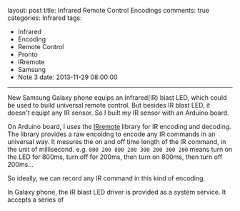 layout: post
title: Infrared Remote Control Encodings
comments: true
categories: Infrared
tags:
  - Infrared
  - Encoding
  - Remote Control
  - Pronto
  - IRremote
  - Samsung
  - Note 3
date: 2013-11-29 08:00:00
---
New Samsung Galaxy phone equips an Infrared(IR) blast LED, which could be used to build universal remote control. 
But besides IR blast LED, it doesn't equipt any IR sensor. So I built my IR sensor with an Arduino board.

On Arduino board, I uses the [IRremote](https://github.com/shirriff/Arduino-IRremote) library for IR encoding and decoding. The library provides a raw encoidng to encode any IR commands in an universal way. It mesures the on and off time length of the IR command, in the unit of millisecond. e.g. `800 200 800 200 300 200 300 200` means turn on the LED for 800ms, turn off for 200ms, then turn on 800ms, then turn off 200ms...

So ideally, we can record any IR command in this kind of encoding.

In Galaxy phone, the IR blast LED driver is provided as a system service. It accepts a series of 


